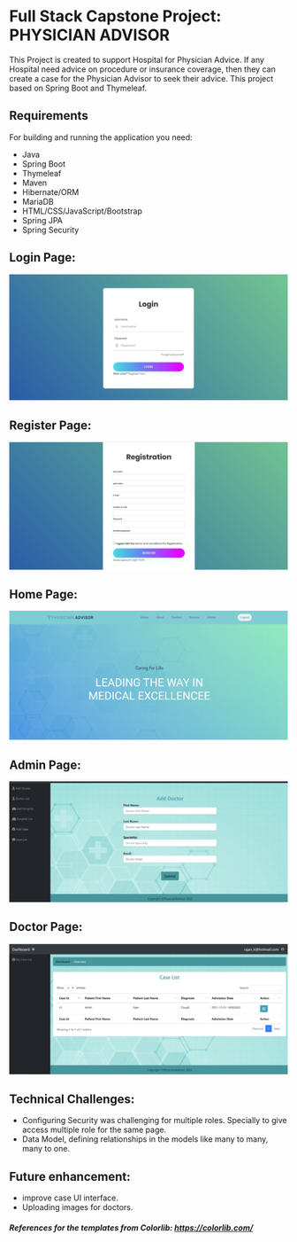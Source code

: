 # Full Stack Capstone Project: PHYSICIAN ADVISOR

This Project is created to support Hospital for Physician Advice. If any Hospital need advice on procedure or insurance coverage, then they can create a case for the Physician Advisor to seek their advice. This project based on Spring Boot and Thymeleaf.

## Requirements
For building and running the application you need:
- Java
- Spring Boot
- Thymeleaf
- Maven
- Hibernate/ORM
- MariaDB
- HTML/CSS/JavaScript/Bootstrap
- Spring JPA
- Spring Security

## Login Page:
<img src="./com.perscholas.poonam.physicianadvisor/img/login page.png" >

## Register Page:
<img src="./com.perscholas.poonam.physicianadvisor/img/registration page.png" >

## Home Page:
<img src="./com.perscholas.poonam.physicianadvisor/img/home page.png" >

## Admin Page:
<img src="./com.perscholas.poonam.physicianadvisor/img/Admin page.png" >

## Doctor Page:
<img src="./com.perscholas.poonam.physicianadvisor/img/Doctor page.png" >

## Technical Challenges:
- Configuring Security was challenging for multiple roles. Specially to give access multiple role for the same page.
- Data Model, defining relationships in the models like many to many, many to one.

## Future enhancement:
- improve case UI interface.
- Uploading images for doctors.

##### References for the templates from Colorlib: https://colorlib.com/














